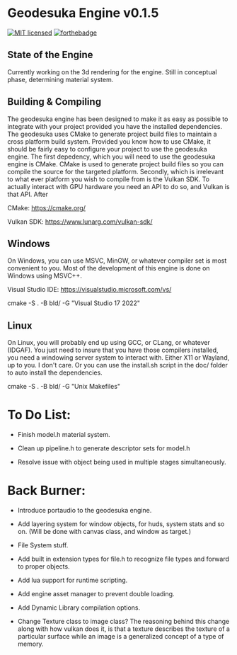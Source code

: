 # Geodesuka Engine v0.1.5

[![MIT licensed](https://img.shields.io/badge/license-MIT-blue.svg)](LICENSE.md)
[![forthebadge](https://forthebadge.com/images/badges/works-on-my-machine.svg)](https://forthebadge.com)

## State of the Engine

Currently working on the 3d rendering for the engine. Still in conceptual phase, determining material system.

## Building & Compiling
The geodesuka engine has been designed to make it as easy as possible to integrate
with your project provided you have the installed dependencies. The geodesuka uses
CMake to generate project build files to maintain a cross platform build system. 
Provided you know how to use CMake, it should be fairly easy to configure your project
to use the geodesuka engine. The first depedency, which you will need to use the geodesuka
engine is CMake. CMake is used to generate project build files so you can compile the source
for the targeted platform. Secondly, which is irrelevant to what ever platform you wish to 
compile from is the Vulkan SDK. To actually interact with GPU hardware you need an API to 
do so, and Vulkan is that API. After 

CMake:
https://cmake.org/

Vulkan SDK:
https://www.lunarg.com/vulkan-sdk/

## Windows
On Windows, you can use MSVC, MinGW, or whatever compiler set is most convenient to you.
Most of the development of this engine is done on Windows using MSVC++. 

Visual Studio IDE:
https://visualstudio.microsoft.com/vs/


cmake -S . -B bld/ -G "Visual Studio 17 2022"

## Linux
On Linux, you will probably end up using GCC, or CLang, or whatever (IDGAF). You
just need to insure that you have those compilers installed, you need a windowing 
server system to interact with. Either X11 or Wayland, up to you. I don't care. Or
you can use the install.sh script in the doc/ folder to auto install the dependencies.

cmake -S . -B bld/ -G "Unix Makefiles"

# To Do List:

- Finish model.h material system.

- Clean up pipeline.h to generate descriptor sets for model.h

- Resolve issue with object being used in multiple stages simultaneously.

# Back Burner:

- Introduce portaudio to the geodesuka engine.

- Add layering system for window objects, for huds, system stats and so
on. (Will be done with canvas class, and window as target.)

- File System stuff.

- Add built in extension types for file.h to recognize file types
and forward to proper objects.

- Add lua support for runtime scripting.

- Add engine asset manager to prevent double loading.

- Add Dynamic Library compilation options.

- Change Texture class to image class? The reasoning behind this change
along with how vulkan does it, is that a texture describes the texture
of a particular surface while an image is a generalized concept of a type
of memory.
